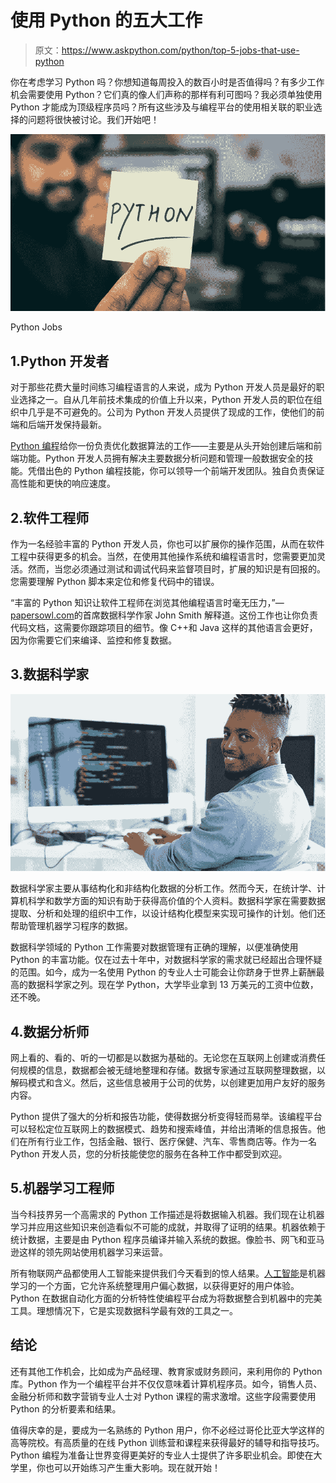 # 使用 Python 的五大工作

> 原文：<https://www.askpython.com/python/top-5-jobs-that-use-python>

你在考虑学习 Python 吗？你想知道每周投入的数百小时是否值得吗？有多少工作机会需要使用 Python？它们真的像人们声称的那样有利可图吗？我必须单独使用 Python 才能成为顶级程序员吗？所有这些涉及与编程平台的使用相关联的职业选择的问题将很快被讨论。我们开始吧！

![Python Jobs](img/7dc69225686fb3ddf334faf66e4c84eb.png)

Python Jobs

## 1.Python 开发者

对于那些花费大量时间练习编程语言的人来说，成为 Python 开发人员是最好的职业选择之一。自从几年前技术集成的价值上升以来，Python 开发人员的职位在组织中几乎是不可避免的。公司为 Python 开发人员提供了现成的工作，使他们的前端和后端开发保持最新。

[Python 编程](https://www.askpython.com/python-programming)给你一份负责优化数据算法的工作——主要是从头开始创建后端和前端功能。Python 开发人员拥有解决主要数据分析问题和管理一般数据安全的技能。凭借出色的 Python 编程技能，你可以领导一个前端开发团队。独自负责保证高性能和更快的响应速度。

## 2.软件工程师

作为一名经验丰富的 Python 开发人员，你也可以扩展你的操作范围，从而在软件工程中获得更多的机会。当然，在使用其他操作系统和编程语言时，您需要更加灵活。然而，当您必须通过测试和调试代码来监督项目时，扩展的知识是有回报的。您需要理解 Python 脚本来定位和修复代码中的错误。

“丰富的 Python 知识让软件工程师在浏览其他编程语言时毫无压力，”—[papersowl.com](https://papersowl.com/write-my-research-paper)的首席数据科学作家 John Smith 解释道。这份工作也让你负责代码文档，这需要你跟踪项目的细节。像 C++和 Java 这样的其他语言会更好，因为你需要它们来编译、监控和修复数据。

## 3.数据科学家

![Data Scientist Job](img/88ee3bfc6f217b9c14c6cffcf7a164d4.png)

数据科学家主要从事结构化和非结构化数据的分析工作。然而今天，在统计学、计算机科学和数学方面的知识有助于获得高价值的个人资料。数据科学家在需要数据提取、分析和处理的组织中工作，以设计结构化模型来实现可操作的计划。他们还帮助管理机器学习程序的数据。

数据科学领域的 Python 工作需要对数据管理有正确的理解，以便准确使用 Python 的丰富功能。仅在过去十年中，对数据科学家的需求就已经超出合理怀疑的范围。如今，成为一名使用 Python 的专业人士可能会让你跻身于世界上薪酬最高的数据科学家之列。现在学 Python，大学毕业拿到 13 万美元的工资中位数，还不晚。

## 4.数据分析师

网上看的、看的、听的一切都是以数据为基础的。无论您在互联网上创建或消费任何规模的信息，数据都会被无缝地整理和存储。数据专家通过互联网整理数据，以解码模式和含义。然后，这些信息被用于公司的优势，以创建更加用户友好的服务内容。

Python 提供了强大的分析和报告功能，使得数据分析变得轻而易举。该编程平台可以轻松定位互联网上的数据模式、趋势和搜索峰值，并给出清晰的信息报告。他们在所有行业工作，包括金融、银行、医疗保健、汽车、零售商店等。作为一名 Python 开发人员，您的分析技能使您的服务在各种工作中都受到欢迎。

## 5.机器学习工程师

当今科技界另一个高需求的 Python 工作描述是将数据输入机器。我们现在让机器学习并应用这些知识来创造看似不可能的成就，并取得了证明的结果。机器依赖于统计数据，主要是由 Python 程序员编译并输入系统的数据。像脸书、网飞和亚马逊这样的领先网站使用机器学习来运营。

所有物联网产品都使用人工智能来提供我们今天看到的惊人结果。[人工智能](https://www.forbes.com/sites/maxartechnologies/2021/02/17/artificial-intelligence-and-machine-learning-to-solve-complex-challenges/)是机器学习的一个方面，它允许系统整理用户偏心数据，以获得更好的用户体验。Python 在数据自动化方面的分析特性使编程平台成为将数据整合到机器中的完美工具。理想情况下，它是实现数据科学最有效的工具之一。

## 结论

还有其他工作机会，比如成为产品经理、教育家或财务顾问，来利用你的 Python 库。Python 作为一个编程平台并不仅仅意味着计算机程序员。如今，销售人员、金融分析师和数字营销专业人士对 Python 课程的需求激增。这些字段需要使用 Python 的分析要素和结果。

值得庆幸的是，要成为一名熟练的 Python 用户，你不必经过哥伦比亚大学这样的高等院校。有高质量的在线 Python 训练营和课程来获得最好的辅导和指导技巧。Python 编程为准备让世界变得更美好的专业人士提供了许多职业机会。即使在大学里，你也可以开始练习产生重大影响。现在就开始！